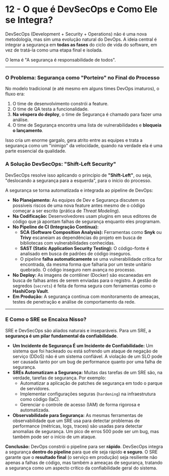 # 12 - O que é DevSecOps e Como Ele se Integra?

DevSecOps (Development + Security + Operations) não é uma nova metodologia, mas sim uma evolução natural do DevOps. A ideia central é integrar a segurança em **todas as fases** do ciclo de vida do software, em vez de tratá-la como uma etapa final e isolada.

O lema é "A segurança é responsabilidade de todos".

---

### O Problema: Segurança como "Porteiro" no Final do Processo

No modelo tradicional (e até mesmo em alguns times DevOps imaturos), o fluxo era:
1.  O time de desenvolvimento constrói a feature.
2.  O time de QA testa a funcionalidade.
3.  **Na véspera do deploy**, o time de Segurança é chamado para fazer uma análise.
4.  O time de Segurança encontra uma lista de vulnerabilidades e **bloqueia o lançamento**.

Isso cria um enorme gargalo, gera atrito entre as equipes e trata a segurança como um "inimigo" da velocidade, quando na verdade ela é uma parte essencial da qualidade.

### A Solução DevSecOps: "Shift-Left Security"

DevSecOps resolve isso aplicando o princípio de **"Shift-Left"**, ou seja, "deslocando a segurança para a esquerda", para o início do processo.

A segurança se torna automatizada e integrada ao pipeline de DevOps:

* **No Planejamento:** As equipes de Dev e Segurança discutem os possíveis riscos de uma nova feature antes mesmo de o código começar a ser escrito (prática de *Threat Modeling*).
* **Na Codificação:** Desenvolvedores usam plugins em seus editores de código que já apontam falhas de segurança enquanto eles programam.
* **No Pipeline de CI (Integração Contínua):**
    * **SCA (Software Composition Analysis):** Ferramentas como **Snyk** ou **Trivy** escaneiam as dependências do projeto em busca de bibliotecas com vulnerabilidades conhecidas.
    * **SAST (Static Application Security Testing):** O código-fonte é analisado em busca de padrões de código inseguros.
    * O pipeline **falha automaticamente** se uma vulnerabilidade crítica for encontrada, da mesma forma que falharia por um teste unitário quebrado. O código inseguro nem avança no processo.
* **No Deploy:** As imagens de contêiner (Docker) são escaneadas em busca de falhas antes de serem enviadas para o registro. A gestão de segredos (`secrets`) é feita de forma segura com ferramentas como o **HashiCorp Vault**.
* **Em Produção:** A segurança continua com monitoramento de ameaças, testes de penetração e análise de comportamento da rede.

---

### E Como o SRE se Encaixa Nisso?

SRE e DevSecOps são aliados naturais e inseparáveis. Para um SRE, a **segurança é um pilar fundamental da confiabilidade**.

* **Um Incidente de Segurança É um Incidente de Confiabilidade:** Um sistema que foi hackeado ou está sofrendo um ataque de negação de serviço (DDoS) não é um sistema confiável. A violação de um SLO pode ser causada tanto por um bug de performance quanto por uma falha de segurança.
* **SREs Automatizam a Segurança:** Muitas das tarefas de um SRE são, na verdade, tarefas de segurança. Por exemplo:
    * Automatizar a aplicação de patches de segurança em todo o parque de servidores.
    * Implementar configurações seguras (`hardening`) na infraestrutura como código (IaC).
    * Gerenciar o controle de acesso (IAM) de forma rigorosa e automatizada.
* **Observabilidade para Segurança:** As mesmas ferramentas de observabilidade que um SRE usa para detectar problemas de performance (métricas, logs, traces) são usadas para detectar anomalias de segurança. Um pico de erros 500 pode ser um bug, mas também pode ser o início de um ataque.

**Conclusão:**
DevOps constrói o pipeline para ser **rápido**. DevSecOps integra a segurança **dentro do pipeline** para que ele seja rápido **e seguro**. O SRE garante que o **resultado final** (o serviço em produção) seja resiliente não apenas a falhas de código, mas também a ameaças de segurança, tratando a segurança como um aspecto crítico da confiabilidade geral do sistema.